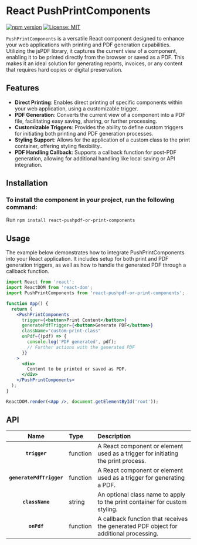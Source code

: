 # React PushPrintComponents

[![npm version](https://badge.fury.io/js/react-pushpdf-or-print-components.svg)](https://badge.fury.io/js/react-pushpdf-or-print-components)
[![License: MIT](https://img.shields.io/badge/License-MIT-yellow.svg)](https://opensource.org/licenses/MIT)

`PushPrintComponents` is a versatile React component designed to enhance your web applications with printing and PDF generation capabilities. Utilizing the jsPDF library, it captures the current view of a component, enabling it to be printed directly from the browser or saved as a PDF. This makes it an ideal solution for generating reports, invoices, or any content that requires hard copies or digital preservation.


## Features
- **Direct Printing**: Enables direct printing of specific components within your web application, using a customizable trigger.
- **PDF Generation**:  Converts the current view of a component into a PDF file, facilitating easy saving, sharing, or further processing.
- **Customizable Triggers**:  Provides the ability to define custom triggers for initiating both printing and PDF generation processes.
- **Styling Support**: Allows for the application of a custom class to the print container, offering styling flexibility..
- **PDF Handling Callback**: Supports a callback function for post-PDF generation, allowing for additional handling like local saving or API integration.


## Installation
### To install the component in your project, run the following command:
Run `npm install react-pushpdf-or-print-components`

## Usage
The example below demonstrates how to integrate PushPrintComponents into your React application. It includes setup for both print and PDF generation triggers, as well as how to handle the generated PDF through a callback function.

```jsx
import React from 'react';
import ReactDOM from 'react-dom';
import PushPrintComponents from 'react-pushpdf-or-print-components';

function App() {
  return (
    <PushPrintComponents
      trigger={<button>Print Content</button>}
      generatePdfTrigger={<button>Generate PDF</button>}
      className="custom-print-class"
      onPdf={(pdf) => {
        console.log('PDF generated', pdf);
        // Further actions with the generated PDF
      }}
    >
      <div>
        Content to be printed or saved as PDF.
      </div>
    </PushPrintComponents>
  );
}

ReactDOM.render(<App />, document.getElementById('root'));
```

## API

*<PrintComponents/>*

|Name|Type|Description
|:--:|:-----|:-----|
|**`trigger`**|function|A React component or element used as a trigger for initiating the print process.
|**`generatePdfTrigger`**|function|A React component or element used as a trigger for generating a PDF.
|**`className`**|string|An optional class name to apply to the print container for custom styling.
|**`onPdf`**|function|A callback function that receives the generated PDF object for additional processing.
